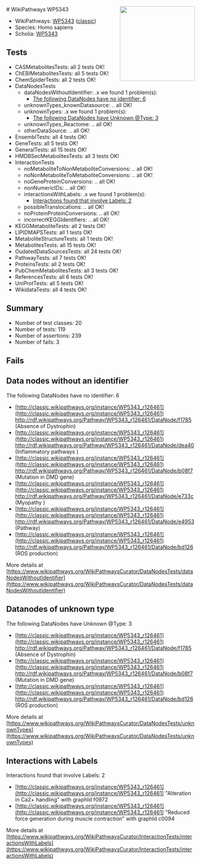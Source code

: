 <img style="float: right; width: 200px" src="https://upload.wikimedia.org/wikipedia/commons/thumb/8/83/Wplogo_with_text_500.png/640px-Wplogo_with_text_500.png" />
# WikiPathways WP5343

* WikiPathways: [WP5343](https://wikipathways.org/pathways/WP5343) ([classic](https://classic.wikipathways.org/instance/WP5343))
* Species: Homo sapiens
* Scholia: [WP5343](https://scholia.toolforge.org/wikipathways/WP5343)
## Tests
* CASMetabolitesTests: all 2 tests OK!
* ChEBIMetabolitesTests: all 5 tests OK!
* ChemSpiderTests: all 2 tests OK!
* DataNodesTests
    * dataNodesWithoutIdentifier: .x we found 1 problem(s):
        * [The following DataNodes have no identifier: 6](#d2d32fa5)
    * unknownTypes_knownDatasource: .. all OK!
    * unknownTypes: .x we found 1 problem(s):
        * [The following DataNodes have Unknown @Type: 3](#839973e1)
    * unknownTypes_Reactome: .. all OK!
    * otherDataSource: .. all OK!
* EnsemblTests: all 4 tests OK!
* GeneTests: all 5 tests OK!
* GeneralTests: all 15 tests OK!
* HMDBSecMetabolitesTests: all 3 tests OK!
* InteractionTests
    * noMetaboliteToNonMetaboliteConversions: .. all OK!
    * noNonMetaboliteToMetaboliteConversions: .. all OK!
    * noGeneProteinConversions: .. all OK!
    * nonNumericIDs: .. all OK!
    * interactionsWithLabels: .x we found 1 problem(s):
        * [Interactions found that involve Labels: 2](#630d2679)
    * possibleTranslocations: .. all OK!
    * noProteinProteinConversions: .. all OK!
    * incorrectKEGGIdentifiers: .. all OK!
* KEGGMetaboliteTests: all 2 tests OK!
* LIPIDMAPSTests: all 1 tests OK!
* MetaboliteStructureTests: all 1 tests OK!
* MetabolitesTests: all 15 tests OK!
* OudatedDataSourcesTests: all 24 tests OK!
* PathwayTests: all 7 tests OK!
* ProteinsTests: all 2 tests OK!
* PubChemMetabolitesTests: all 3 tests OK!
* ReferencesTests: all 6 tests OK!
* UniProtTests: all 5 tests OK!
* WikidataTests: all 4 tests OK!


## Summary

* Number of test classes: 20
* Number of tests: 119
* Number of assertions: 239
* Number of fails: 3

## Fails

<a name="d2d32fa5" />

## Data nodes without an identifier

The following DataNodes have no identifier: 6

* [http://classic.wikipathways.org/instance/WP5343_r126461](http://classic.wikipathways.org/instance/WP5343_r126461) http://rdf.wikipathways.org/Pathway/WP5343_r126461/DataNode/f1785 (Absence of Dystrophin)
* [http://classic.wikipathways.org/instance/WP5343_r126461](http://classic.wikipathways.org/instance/WP5343_r126461) http://rdf.wikipathways.org/Pathway/WP5343_r126461/DataNode/dea40 (Inflammatory pathways
)
* [http://classic.wikipathways.org/instance/WP5343_r126461](http://classic.wikipathways.org/instance/WP5343_r126461) http://rdf.wikipathways.org/Pathway/WP5343_r126461/DataNode/b08f7 (Mutation in DMD gene)
* [http://classic.wikipathways.org/instance/WP5343_r126461](http://classic.wikipathways.org/instance/WP5343_r126461) http://rdf.wikipathways.org/Pathway/WP5343_r126461/DataNode/e733c (Myopathy
)
* [http://classic.wikipathways.org/instance/WP5343_r126461](http://classic.wikipathways.org/instance/WP5343_r126461) http://rdf.wikipathways.org/Pathway/WP5343_r126461/DataNode/e4953 (Pathway)
* [http://classic.wikipathways.org/instance/WP5343_r126461](http://classic.wikipathways.org/instance/WP5343_r126461) http://rdf.wikipathways.org/Pathway/WP5343_r126461/DataNode/bd126 (ROS production)


More details at [https://www.wikipathways.org/WikiPathwaysCurator/DataNodesTests/dataNodesWithoutIdentifier](https://www.wikipathways.org/WikiPathwaysCurator/DataNodesTests/dataNodesWithoutIdentifier)

<a name="839973e1" />

## Datanodes of unknown type

The following DataNodes have Unknown @Type: 3

* [http://classic.wikipathways.org/instance/WP5343_r126461](http://classic.wikipathways.org/instance/WP5343_r126461) http://rdf.wikipathways.org/Pathway/WP5343_r126461/DataNode/f1785 (Absence of Dystrophin)
* [http://classic.wikipathways.org/instance/WP5343_r126461](http://classic.wikipathways.org/instance/WP5343_r126461) http://rdf.wikipathways.org/Pathway/WP5343_r126461/DataNode/b08f7 (Mutation in DMD gene)
* [http://classic.wikipathways.org/instance/WP5343_r126461](http://classic.wikipathways.org/instance/WP5343_r126461) http://rdf.wikipathways.org/Pathway/WP5343_r126461/DataNode/bd126 (ROS production)


More details at [https://www.wikipathways.org/WikiPathwaysCurator/DataNodesTests/unknownTypes](https://www.wikipathways.org/WikiPathwaysCurator/DataNodesTests/unknownTypes)

<a name="630d2679" />

## Interactions with Labels

Interactions found that involve Labels: 2

* [http://classic.wikipathways.org/instance/WP5343_r126461](http://classic.wikipathways.org/instance/WP5343_r126461) "Alteration in 
Ca2+ handling" with graphId f0972
* [http://classic.wikipathways.org/instance/WP5343_r126461](http://classic.wikipathways.org/instance/WP5343_r126461) "Reduced force generation 
during muscle contraction" with graphId c0094


More details at [https://www.wikipathways.org/WikiPathwaysCurator/InteractionTests/interactionsWithLabels](https://www.wikipathways.org/WikiPathwaysCurator/InteractionTests/interactionsWithLabels)


